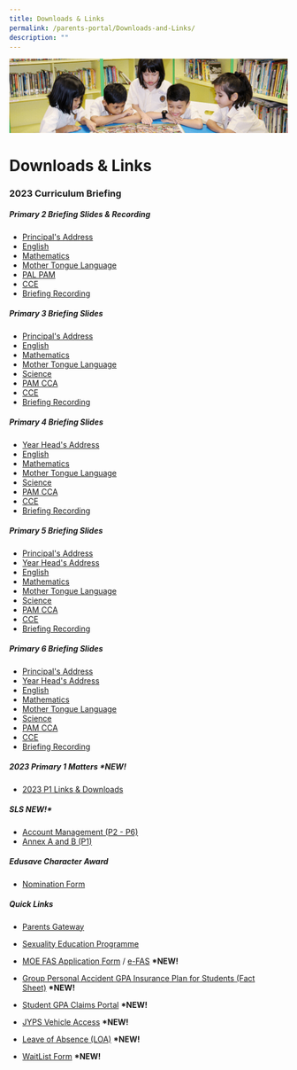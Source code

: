 ```yaml
---
title: Downloads & Links
permalink: /parents-portal/Downloads-and-Links/
description: ""
---
```

![](/images/banner.gif)

Downloads & Links
=================

### 2023 Curriculum Briefing

##### **Primary 2 Briefing Slides & Recording**

*   [Principal's Address](/files/2023%20P2%20P%20Welcome_Address.pdf)
*   [English](/files/2023%20P2%20EL%20Curriculum%20Briefing.pdf)
*   [Mathematics](/files/2023%20P2%20MA%20Curriculum%20Briefing.pdf)
*   [Mother Tongue Language](/files/2023%20P2%20MTL%20Curriculum%20Briefing.pdf)
*   [PAL PAM](/files/2023%20P2%20PAL%20PAM%20Curriculum%20Briefing.pdf)
*   [CCE](/files/CCE%20Briefing%20for%20P2%20parents%202023.pdf)
*   [Briefing Recording](https://drive.google.com/file/d/1Zn-28oWzptc-5pvk8RSwKt39RwxhhN_6/view?usp=sharing)


##### **Primary 3 Briefing Slides**  

*   [Principal's Address](/files/2023%20P3%20P%20Address%202023.pdf)
*   [English](/files/2023%20P3%20EL%20Cclm%20Briefing_upload.pdf)
*   [Mathematics](/files/2023%20P3%20MA%20Curriculum%20Briefing.pdf)
*   [Mother Tongue Language](/files/2023%20P3%20MTL%20Curriculum%20Briefing.pdf)
*   [Science](/files/Primary%203_SCI%2013%20Jan.pdf)
*   [PAM CCA](/files/2023%20P3%20PAM%20CCA%20Curriculum%20Briefing.pdf)
*   [CCE](/files/CCE%20Briefing%20for%20P3%20parents%202023.pdf)
*   [Briefing Recording](https://drive.google.com/file/d/1b0wGLX4sm8CSj-N9E6dizuRe2UTTIhyI/view?usp=sharing)


##### **Primary 4 Briefing Slides**  

*   [Year Head's Address](/files/2023%20YH%20Presentation%20for%20Curriculum%20Briefing%20P4.pdf)
*   [English](/files/2023%20P4%20EL%20Cclm%20Briefing%20uploading.pdf)
*   [Mathematics](/files/2023%20P4%20MA%20Curriculum%20Briefing.pdf)
*   [Mother Tongue Language](/files/2023%20P4%20MTL%20Curriculum%20Briefing.pdf)
*   [Science](/files/2023%20P4%20SCI%20Curriculum%20Briefing.pdf)
*   [PAM CCA](/files/2023%20PAM%20CCA%20Curriculum%20Briefing.pdf)
*   [CCE](/files/CCE%20Briefing%20for%20P4%20parents%202023.pdf)
*   [Briefing Recording](https://drive.google.com/file/d/1weLQFWfjTZfjTJ2UqQfnKBHWZHoRHILo/view?usp=sharing)


##### **Primary 5 Briefing Slides**  

*   [Principal's Address](/files/Curriculum%20Briefing%202023%20for%20PSLE%20Changes%20and%20DSA_P5%20Principal.pdf)
*   [Year Head's Address](/files/P5%20Currciulum%20Briefing%202023_YH%20updated.pdf)
*   [English](/files/2023%20P5%20Std%20EL%20%20Fdn%20EL%20Presentation%20for%20Curriculum%20Briefing%20uploading.pdf)
*   [Mathematics](/files/2023%20P5%20MA%20Curriculum%20Briefing.pdf)
*   [Mother Tongue Language](/files/2023%20P5%20MTL%20Curriculum%20Briefing.pdf)
*   [Science](/files/Primary%205_SCI%2017%20Jan.pdf)
*   [PAM CCA](/files/2023%20P5%20PAM%20CCA%20Curriculum%20Briefing.pdf)
*   [CCE](/files/CCE%20Briefing%20for%20P5%20parents%202023.pdf)
*   [Briefing Recording](https://drive.google.com/file/d/1wkwiCv5skDIXC0-syTdLhuTN6msOMoIK/view?usp=sharing)


##### **Primary 6 Briefing Slides**  

*   [Principal's Address](/files/2023%20P6%20Curriculum%20Briefing%202023%20for%20DSA_Principal.pdf)
*   [Year Head's Address](/files/2023%20YH%20P6%20Currciulum%20Briefing%202023.pdf)
*   [English](/files/2023%20P6%20Std%20EL%20%20Fdn%20EL%20Presentation%20for%20Curriculum%20Briefing%20uploading.pdf)
*   [Mathematics](/files/2023%20P6%20MA%20Curriculum%20Briefing.pdf)
*   [Mother Tongue Language](/files/2023%20P6%20MTL%20Curriculum%20Briefing.pdf)
*   [Science](/files/Primary%206_SCI%2018%20Jan.pdf)
*   [PAM CCA](/files/P6%20Curriculum%20Briefing%202023_PAMCCA.pdf)
*   [CCE](/files/CCE%20Briefing%20for%20P6%20parents%202023.pdf)
*   [Briefing Recording](https://drive.google.com/file/d/1QxLOBtaKAQ5sMV0XtFr3WhHRMNF0q4Vq/view?usp=sharing)

##### **2023 Primary 1 Matters \*NEW!**

*   [2023 P1 Links & Downloads](https://go.gov.sg/jyps2023p1)

##### **SLS NEW!\***

*   [Account Management (P2 - P6)](/files/SLS%20AccountManagement.pdf)
*   [Annex A and B (P1)](/files/2Annex%20A%20and%20B%20for%20SLS_P1.pdf)

##### **Edusave Character Award**

*   [Nomination Form](/files/Nomination%20Form.pdf)


##### **Quick Links**

*   [Parents Gateway](/files/Instructional%20Guide%20to%20Onboard.pdf)
*   [Sexuality Education Programme](/departments/CCE/Sexuality-Education-Programme-SEd/)
*   [MOE FAS Application Form](/files/FAS%20Application%20Form.pdf) / [e-FAS](https://go.gov.sg/moe-efas) **\*NEW!**
*   [Group Personal Accident GPA Insurance Plan for Students (Fact Sheet)](https://junyuanpri.moe.edu.sg/qql/slot/u499/2023/Product%20Fact%20Sheet%20Year%202023.pdf) **\*NEW!**
*   [Student GPA Claims Portal](https://studentgpa.incomegroupins.com.sg/) **\*NEW!**
*   [JYPS Vehicle Access](https://go.gov.sg/jyps-vehicle-access) **\*NEW!**  
    
*   [Leave of Absence (LOA)](https://go.gov.sg/jyps-loa) **\*NEW!**
*   [WaitList Form](https://go.gov.sg/jypswaitlistform) **\*NEW!**